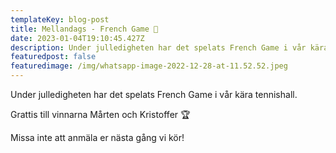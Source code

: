 ```yaml
---
templateKey: blog-post
title: Mellandags - French Game 🎾
date: 2023-01-04T19:10:45.427Z
description: Under julledigheten har det spelats French Game i vår kära tennishall.
featuredpost: false
featuredimage: /img/whatsapp-image-2022-12-28-at-11.52.52.jpeg
---
```

Under julledigheten har det spelats French Game i vår kära tennishall. 

Grattis till vinnarna Mårten och Kristoffer 🏆

M﻿issa inte att anmäla er nästa gång vi kör!